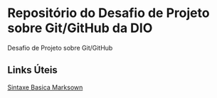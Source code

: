 # Repositório do Desafio de Projeto sobre Git/GitHub da DIO
Desafio de Projeto sobre Git/GitHub

## Links Úteis
[Sintaxe Basica Marksown](https://www.markdownguide.org/basic-syntax/)

